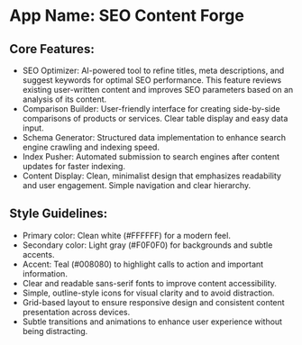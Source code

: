 # **App Name**: SEO Content Forge

## Core Features:

- SEO Optimizer: AI-powered tool to refine titles, meta descriptions, and suggest keywords for optimal SEO performance. This feature reviews existing user-written content and improves SEO parameters based on an analysis of its content.
- Comparison Builder: User-friendly interface for creating side-by-side comparisons of products or services. Clear table display and easy data input.
- Schema Generator: Structured data implementation to enhance search engine crawling and indexing speed.
- Index Pusher: Automated submission to search engines after content updates for faster indexing.
- Content Display: Clean, minimalist design that emphasizes readability and user engagement. Simple navigation and clear hierarchy.

## Style Guidelines:

- Primary color: Clean white (#FFFFFF) for a modern feel.
- Secondary color: Light gray (#F0F0F0) for backgrounds and subtle accents.
- Accent: Teal (#008080) to highlight calls to action and important information.
- Clear and readable sans-serif fonts to improve content accessibility.
- Simple, outline-style icons for visual clarity and to avoid distraction.
- Grid-based layout to ensure responsive design and consistent content presentation across devices.
- Subtle transitions and animations to enhance user experience without being distracting.